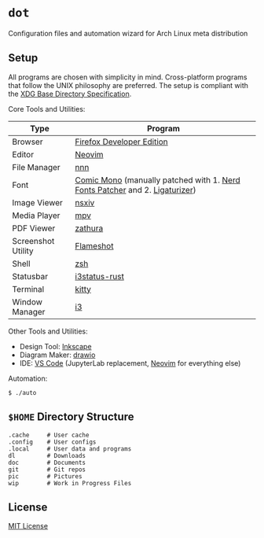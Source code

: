 # `dot`

Configuration files and automation wizard for Arch Linux meta distribution

## Setup

All programs are chosen with simplicity in mind. Cross-platform programs that follow the UNIX
philosophy are preferred. The setup is compliant with the [XDG Base Directory Specification][xdg].

Core Tools and Utilities:

| Type               | Program                                                                                                      |
| ------------------ | ------------------------------------------------------------------------------------------------------------ |
| Browser            | [Firefox Developer Edition][firefox]                                                                         |
| Editor             | [Neovim][neovim]                                                                                             |
| File Manager       | [nnn][nnn]                                                                                                   |
| Font               | [Comic Mono][comicmono] (manually patched with 1. [Nerd Fonts Patcher][nerdfontspatcher] and 2. [Ligaturizer][ligaturizer]) |
| Image Viewer       | [nsxiv][nsxiv]                                                                                               |
| Media Player       | [mpv][mpv]                                                                                                   |
| PDF Viewer         | [zathura][zathura]                                                                                           |
| Screenshot Utility | [Flameshot][flameshot]                                                                                       |
| Shell              | [zsh][zsh]                                                                                                   |
| Statusbar          | [i3status-rust][i3statusrust]                                                                                |
| Terminal           | [kitty][kitty]                                                                                               |
| Window Manager     | [i3][i3]                                                                                                     |

Other Tools and Utilities:

- Design Tool: [Inkscape][inkscape]
- Diagram Maker: [drawio][drawio]
- IDE: [VS Code][vscode] (JupyterLab replacement, [Neovim][neovim] for everything else)

Automation:

```console
$ ./auto
```

## `$HOME` Directory Structure

```console
.cache     # User cache
.config    # User configs
.local     # User data and programs
dl         # Downloads
doc        # Documents
git        # Git repos
pic        # Pictures
wip        # Work in Progress Files
```

## License

[MIT License][license]

[license]: LICENSE
[xdg]: https://specifications.freedesktop.org/basedir-spec/basedir-spec-latest.html
[firefox]: https://www.mozilla.org/en-US/firefox/developer/
[neovim]: https://github.com/neovim/neovim
[nnn]: https://github.com/jarun/nnn
[comicmono]: https://github.com/dtinth/comic-mono-font
[nerdfontspatcher]: https://github.com/ryanoasis/nerd-fonts#font-patcher
[ligaturizer]: https://github.com/ToxicFrog/Ligaturizer
[nsxiv]: https://github.com/nsxiv/nsxiv
[mpv]: https://github.com/mpv-player/mpv
[zathura]: https://en.wikipedia.org/wiki/Zathura_(document_viewer)
[flameshot]: https://github.com/flameshot-org/flameshot
[zsh]: https://github.com/zsh-users/zsh
[i3statusrust]: https://github.com/greshake/i3status-rust
[kitty]: https://github.com/kovidgoyal/kitty
[i3]: https://github.com/i3/i3
[inkscape]: https://gitlab.com/inkscape/inkscape
[drawio]: https://github.com/jgraph/drawio-desktop
[vscode]: https://github.com/microsoft/vscode
